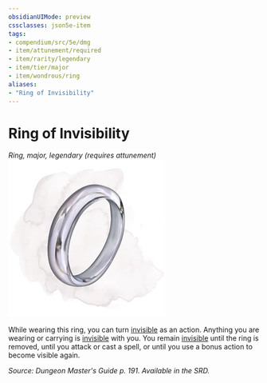 ```yaml
---
obsidianUIMode: preview
cssclasses: json5e-item
tags:
- compendium/src/5e/dmg
- item/attunement/required
- item/rarity/legendary
- item/tier/major
- item/wondrous/ring
aliases: 
- "Ring of Invisibility"
---
```

# Ring of Invisibility
*Ring, major, legendary (requires attunement)*  
![](https://raw.githubusercontent.com/5etools-mirror-2/5etools-img/main/items/DMG/Ring%20of%20Invisibility.webp#right)  


While wearing this ring, you can turn [invisible](/3-Mechanics/CLI/rules/conditions.md#invisible) as an action. Anything you are wearing or carrying is [invisible](/3-Mechanics/CLI/rules/conditions.md#invisible) with you. You remain [invisible](/3-Mechanics/CLI/rules/conditions.md#invisible) until the ring is removed, until you attack or cast a spell, or until you use a bonus action to become visible again.

*Source: Dungeon Master's Guide p. 191. Available in the SRD.*